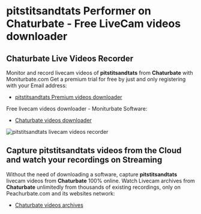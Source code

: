 # pitstitsandtats Performer on Chaturbate - Free LiveCam videos downloader

## Chaturbate Live Videos Recorder

Monitor and record livecam videos of **pitstitsandtats** from **Chaturbate** with Moniturbate.com
Get a premium trial for free by just and only registering with your Email address:
* [pitstitsandtats Premium videos downloader](https://moniturbate.com/request-demo-licence-key.html)

Free livecam videos downloader - Moniturbate Software:
* [Chaturbate videos downloader](https://moniturbate.com/moniturbate-download-software.html)

![pitstitsandtats livecam videos recorder](https://peachurnet.com/templates/moniturbate-software.png)


## Capture pitstitsandtats videos from the Cloud and watch your recordings on Streaming

Without the need of downloading a software, capture **pitstitsandtats** livecam videos from **Chaturbate** 100% online.
Watch Livecam archives from **Chaturbate** unlimitedly from thousands of existing recordings, only on Peachurbate.com and its websites network:
* [Chaturbate videos archives](https://peachurnet.com/)